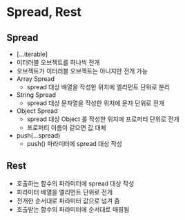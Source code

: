 # Spread, Rest

## Spread

- [...iterable]
- 이터러블 오브젝트를 하나씩 전개
- 오브젝트가 이터러블 오브젝트는 아니지만 전개 가능 
- Array Spread
  - spread 대상 배열을 작성한 위치에 엘리먼트 단위로 분리 
- String Spread 
  - spread 대상 문자열을 작성한 위치에 문자 단위로 전개 
- Object Spread
  - spread 대상 Object 를 작성한 위치에 프로퍼티 단위로 전개 
  - 프로퍼티 이름이 같으면 값 대체
- push(...spread)
  - push() 파라미터에 spread 대상 작성 

## Rest

- 호출하는 함수의 파라미터에 spread 대상 작성 
- 파라미터 배열을 엘리먼트 단위로 전개 
- 전개한 순서대로 파라미터 값으로 넘겨 줌 
- 호출받는 함수의 파라미터에 순서대로 매핑됨